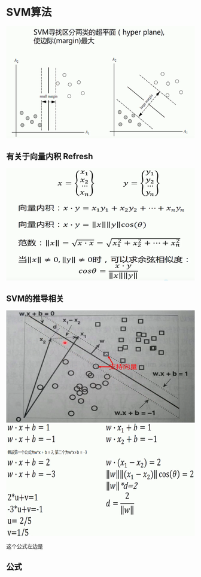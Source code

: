 

# SVM算法
<img src="https://github.com/xiaoxingchen505/Machine_Learning/blob/main/images/svm1.png" width="600" height="300">


## 有关于向量内积 Refresh
<img src="https://github.com/xiaoxingchen505/Machine_Learning/blob/main/images/svm2.png" width="600" height="300">

## SVM的推导相关
<img src="https://github.com/xiaoxingchen505/Machine_Learning/blob/main/images/svm3.png" width="600" height="300">

<img src="https://github.com/xiaoxingchen505/Machine_Learning/blob/main/images/svm4.png" width="600" height="300">

这个公式左边是
## 公式



